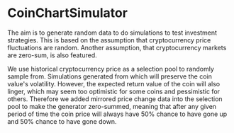 # CoinChartSimulator

The aim is to generate random data to do simulations to test investment strategies.
This is based on the assumption that cryptocurrency price fluctuations are random.
Another assumption, that cryptocurrency markets are zero-sum, is also featured.

We use historical cryptocurrency price as a selection pool to randomly sample from.
Simulations generated from which will preserve the coin value's volatility.
However, the expected return value of the coin will also linger, which may seem too optimistic for some coins and pessimistic for others.
Therefore we added mirrored price change data into the selection pool to make the generator zero-summed, meaning that after any given period of time the coin price will always have 50% chance to have gone up and 50% chance to have gone down.
